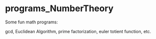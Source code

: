 # programs_NumberTheory
Some fun math programs:

gcd, Euclidean Algorithm, prime factorization, euler totient function, etc.
